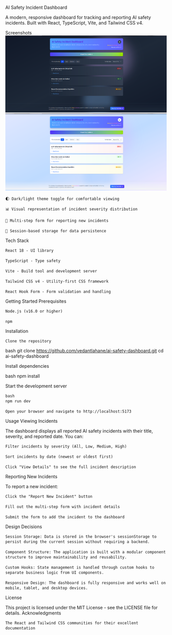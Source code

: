AI Safety Incident Dashboard

A modern, responsive dashboard for tracking and reporting AI safety incidents. Built with React, TypeScript, Vite, and Tailwind CSS v4.

Screenshots
![Dashboard Screenshot](./public/Screenshot%20From%202025-04-27%2019-54-31.png)
![Dashboard Screenshot](./public/Screenshot%20From%202025-04-27%2019-54-39.png)

    🌓 Dark/light theme toggle for comfortable viewing

    📊 Visual representation of incident severity distribution

    📝 Multi-step form for reporting new incidents

    💾 Session-based storage for data persistence





Tech Stack

    React 18 - UI library

    TypeScript - Type safety

    Vite - Build tool and development server

    Tailwind CSS v4 - Utility-first CSS framework

    React Hook Form - Form validation and handling

Getting Started
Prerequisites

    Node.js (v16.0 or higher)

    npm 

Installation

    Clone the repository

bash
git clone https://github.com/vedantlahane/ai-safety-dashboard.git
cd ai-safety-dashboard

Install dependencies

bash
npm install

Start the development server

    bash
    npm run dev

    Open your browser and navigate to http://localhost:5173


Usage
Viewing Incidents

The dashboard displays all reported AI safety incidents with their title, severity, and reported date. You can:

    Filter incidents by severity (All, Low, Medium, High)

    Sort incidents by date (newest or oldest first)

    Click "View Details" to see the full incident description

Reporting New Incidents

To report a new incident:

    Click the "Report New Incident" button

    Fill out the multi-step form with incident details

    Submit the form to add the incident to the dashboard



Design Decisions

    Session Storage: Data is stored in the browser's sessionStorage to persist during the current session without requiring a backend.

    Component Structure: The application is built with a modular component structure to improve maintainability and reusability.

    Custom Hooks: State management is handled through custom hooks to separate business logic from UI components.

    Responsive Design: The dashboard is fully responsive and works well on mobile, tablet, and desktop devices.

License

This project is licensed under the MIT License - see the LICENSE file for details.
Acknowledgments

    The React and Tailwind CSS communities for their excellent documentation
